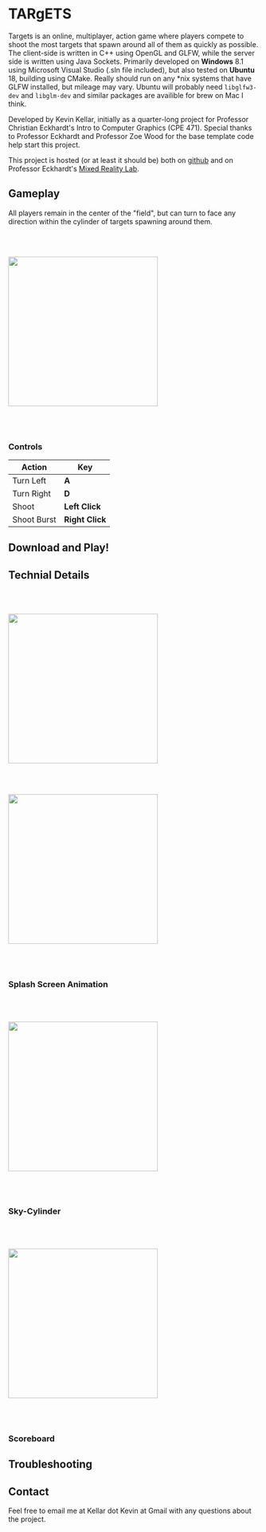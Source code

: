 # TARgETS

Targets is an online, multiplayer, action game where players compete to shoot the most targets that spawn around all of them as quickly as possible. 
The client-side is written in C++ using OpenGL and GLFW, while the server side is written using Java Sockets.
Primarily developed on **Windows** 8.1 using Microsoft Visual Studio (.sln file included), but also tested on **Ubuntu** 18, building using CMake.
Really should run on any \*nix systems that have GLFW installed, but mileage may vary.
Ubuntu will probably need `libglfw3-dev` and `libglm-dev` and similar packages are availible for brew on Mac I think.

Developed by Kevin Kellar, initially as a quarter-long project for Professor Christian Eckhardt's Intro to Computer Graphics (CPE 471).
Special thanks to Professor Eckhardt and Professor Zoe Wood for the base template code help start this project.

This project is hosted (or at least it should be) both on [github](https://github.com/kkevlar/targets) and on Professor Eckhardt's [Mixed Reality Lab](http://mixedrealitylab.io/projects2.html).

## Gameplay

All players remain in the center of the "field", but can turn to face any direction within the cylinder of targets spawning around them.

<br></br>

<img src="https://user-images.githubusercontent.com/10334426/70824816-e3f56980-1d97-11ea-9cd1-7b34f38dc7dd.png" width="300">

<br></br>

### Controls

Action | Key
--- | ---
Turn Left | **A**
Turn Right | **D**
Shoot | **Left Click**
Shoot Burst | **Right Click**

## Download and Play!

## Technial Details

<br></br>

<img src="https://user-images.githubusercontent.com/10334426/70824291-d095ce80-1d96-11ea-9267-3d12b51b0590.gif" width="300">

<br></br>

<img  src="https://user-images.githubusercontent.com/10334426/70824293-d095ce80-1d96-11ea-8b84-6cc88886c3df.gif" width="300">

<br></br>

### Splash Screen Animation


<br></br>

<img  src="https://user-images.githubusercontent.com/10334426/70824294-d12e6500-1d96-11ea-974e-ca993fb9d5e9.gif" width="300">

<br></br>


### Sky-Cylinder


<br></br>

<img  src="https://user-images.githubusercontent.com/10334426/70826324-78150000-1d9b-11ea-9bae-21d438dc5c37.png" width="300">

<br></br>


### Scoreboard


## Troubleshooting


## Contact

Feel free to email me at Kellar dot Kevin at Gmail with any questions about the project.

